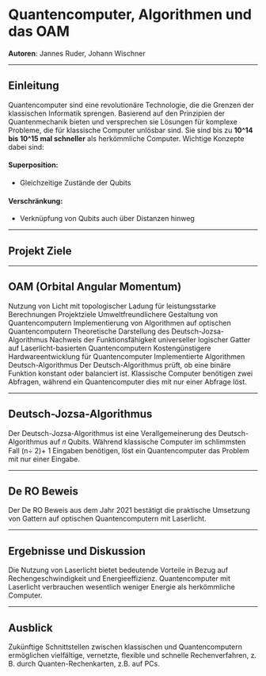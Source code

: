 # Quantencomputer, Algorithmen und das OAM

**Autoren**: Jannes Ruder, Johann Wischner  

---

## Einleitung  
Quantencomputer sind eine revolutionäre Technologie, die die Grenzen der klassischen Informatik sprengen. Basierend auf den Prinzipien der Quantenmechanik bieten und versprechen sie Lösungen für komplexe Probleme, die für klassische Computer unlösbar sind. Sie sind bis zu **10^14 bis 10^15 mal schneller** als herkömmliche Computer. Wichtige Konzepte dabei sind:

#### Superposition: 
- Gleichzeitige Zustände der Qubits
#### Verschränkung:
- Verknüpfung von Qubits auch über Distanzen hinweg

---

## Projekt Ziele

---

## OAM (Orbital Angular Momentum)
Nutzung von Licht mit topologischer Ladung für leistungsstarke Berechnungen Projektziele
Umweltfreundlichere Gestaltung von Quantencomputern
Implementierung von Algorithmen auf optischen Quantencomputern
Theoretische Darstellung des Deutsch-Jozsa-Algorithmus
Nachweis der Funktionsfähigkeit universeller logischer Gatter auf Laserlicht-basierten Quantencomputern
Kostengünstigere Hardwareentwicklung für Quantencomputer
Implementierte Algorithmen
Deutsch-Algorithmus
Der Deutsch-Algorithmus prüft, ob eine binäre Funktion konstant oder balanciert ist. Klassische Computer benötigen zwei Abfragen, während ein Quantencomputer dies mit nur einer Abfrage löst.

---

## Deutsch-Jozsa-Algorithmus
Der Deutsch-Jozsa-Algorithmus ist eine Verallgemeinerung des Deutsch-Algorithmus auf 
𝑛 Qubits. Während klassische Computer im schlimmsten Fall (n÷ 2)+ 1 Eingaben benötigen, löst ein Quantencomputer das Problem mit nur einer Eingabe.

---

## De RO Beweis
Der De RO Beweis aus dem Jahr 2021 bestätigt die praktische Umsetzung von Gattern auf optischen Quantencomputern mit Laserlicht.

---

## Ergebnisse und Diskussion
Die Nutzung von Laserlicht bietet bedeutende Vorteile in Bezug auf Rechengeschwindigkeit und Energieeffizienz.
Quantencomputer mit Laserlicht verbrauchen wesentlich weniger Energie als herkömmliche Computer.

---

## Ausblick
Zukünftige Schnittstellen zwischen klassischen und Quantencomputern ermöglichen vielfältige, vernetzte, flexible und schnelle Rechenverfahren, z. B. durch Quanten-Rechenkarten, z.B. auf PCs.
